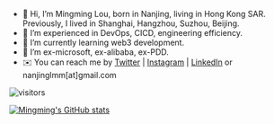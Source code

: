 - 👋 Hi, I’m Mingming Lou, born in Nanjing, living in Hong Kong SAR. Previously, I lived in Shanghai, Hangzhou, Suzhou, Beijing.
- 👀 I’m experienced in DevOps, CICD, engineering efficiency.
- 🌱 I’m currently learning web3 development.
- 💞️ I’m ex-microsoft, ex-alibaba, ex-PDD.
- ✉️ You can reach me by [Twitter](https://twitter.com/lmm333) | [Instagram](https://www.instagram.com/mm.lou/) | [LinkedIn](https://www.linkedin.com/in/lmm333) or nanjinglmm[at]gmail.com

<!---
lmmsoft/lmmsoft is a ✨ special ✨ repository because its `README.md` (this file) appears on your GitHub profile.
You can click the Preview link to take a look at your changes.
--->

![visitors](https://visitor-badge.laobi.icu/badge?page_id=lmmsoft)

[![Mingming's GitHub stats](https://github-readme-stats.vercel.app/api?username=lmmsoft)](https://github.com/lmmsoft)
